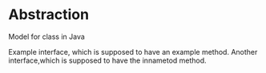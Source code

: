 # Abstraction
Model for class in Java

Example interface, which is supposed to have an example method.
Another interface,which is supposed to have the innametod method.
